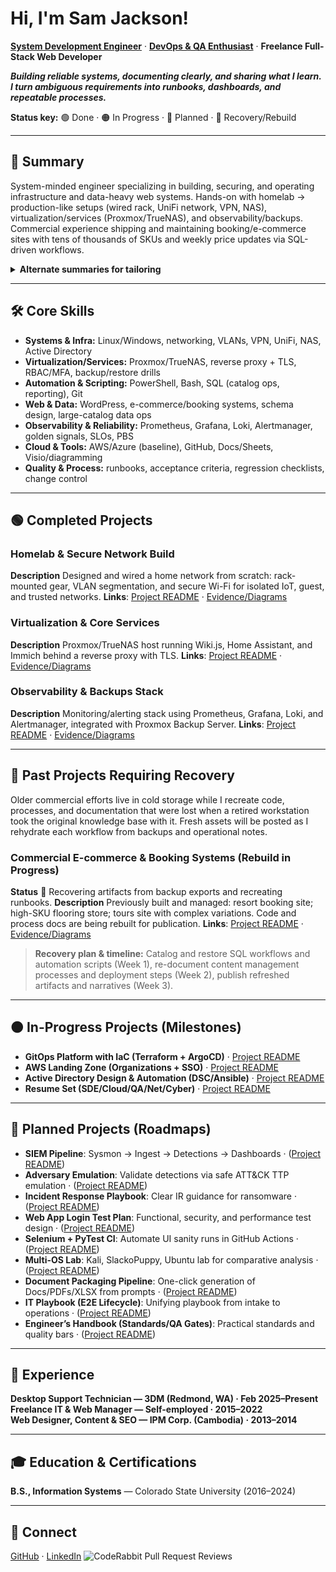 # Hi, I'm Sam Jackson!
**[System Development Engineer](https://github.com/sams-jackson)** · **[DevOps & QA Enthusiast](https://www.linkedin.com/in/sams-jackson)** · **Freelance Full-Stack Web Developer**

***Building reliable systems, documenting clearly, and sharing what I learn. I turn ambiguous requirements into runbooks, dashboards, and repeatable processes.***

**Status key:** 🟢 Done · 🟠 In Progress · 🔵 Planned · 🔄 Recovery/Rebuild

---
## 🎯 Summary
System-minded engineer specializing in building, securing, and operating infrastructure and data-heavy web systems. Hands-on with homelab → production-like setups (wired rack, UniFi network, VPN, NAS), virtualization/services (Proxmox/TrueNAS), and observability/backups. Commercial experience shipping and maintaining booking/e-commerce sites with tens of thousands of SKUs and weekly price updates via SQL-driven workflows.

<details><summary><strong>Alternate summaries for tailoring</strong></summary>

**DevOps-forward** DevOps-leaning systems engineer who builds and operates reliable services end-to-end: homelab→production patterns (networking, virtualization, reverse proxy + TLS, backups), metrics/alerts (Prometheus/Grafana/Loki/Alertmanager), and automation with PowerShell/Bash/SQL. Experienced with data-heavy e-commerce/booking systems and operational runbooks.

**QA-forward** Quality-driven systems engineer turning ambiguous requirements into testable runbooks, acceptance criteria, and regression checklists. Builds monitoring dashboards for golden signals, designs reliable backup/restore procedures, and uses SQL/automation to validate data integrity across high-SKU catalogs and booking systems.
</details>

---
## 🛠️ Core Skills
- **Systems & Infra:** Linux/Windows, networking, VLANs, VPN, UniFi, NAS, Active Directory
- **Virtualization/Services:** Proxmox/TrueNAS, reverse proxy + TLS, RBAC/MFA, backup/restore drills
- **Automation & Scripting:** PowerShell, Bash, SQL (catalog ops, reporting), Git
- **Web & Data:** WordPress, e-commerce/booking systems, schema design, large-catalog data ops
- **Observability & Reliability:** Prometheus, Grafana, Loki, Alertmanager, golden signals, SLOs, PBS
- **Cloud & Tools:** AWS/Azure (baseline), GitHub, Docs/Sheets, Visio/diagramming
- **Quality & Process:** runbooks, acceptance criteria, regression checklists, change control

---
## 🟢 Completed Projects

### Homelab & Secure Network Build
**Description** Designed and wired a home network from scratch: rack-mounted gear, VLAN segmentation, and secure Wi-Fi for isolated IoT, guest, and trusted networks.
**Links**: [Project README](./projects/06-homelab/PRJ-HOME-001/) · [Evidence/Diagrams](./projects/06-homelab/PRJ-HOME-001/assets)

### Virtualization & Core Services
**Description** Proxmox/TrueNAS host running Wiki.js, Home Assistant, and Immich behind a reverse proxy with TLS.
**Links**: [Project README](./projects/06-homelab/PRJ-HOME-002/) · [Evidence/Diagrams](./projects/06-homelab/PRJ-HOME-002/assets)

### Observability & Backups Stack
**Description** Monitoring/alerting stack using Prometheus, Grafana, Loki, and Alertmanager, integrated with Proxmox Backup Server.
**Links**: [Project README](./projects/01-sde-devops/PRJ-SDE-002/) · [Evidence/Diagrams](./projects/01-sde-devops/PRJ-SDE-002/assets)

---
## 🔄 Past Projects Requiring Recovery

Older commercial efforts live in cold storage while I recreate code, processes, and documentation that were lost when a retired workstation took the original knowledge base with it. Fresh assets will be posted as I rehydrate each workflow from backups and operational notes.

### Commercial E-commerce & Booking Systems (Rebuild in Progress)
**Status** 🔄 Recovering artifacts from backup exports and recreating runbooks.
**Description** Previously built and managed: resort booking site; high-SKU flooring store; tours site with complex variations. Code and process docs are being rebuilt for publication.
**Links**: [Project README](./projects/08-web-data/PRJ-WEB-001/) · [Evidence/Diagrams](./projects/08-web-data/PRJ-WEB-001/assets)

> **Recovery plan & timeline:** Catalog and restore SQL workflows and automation scripts (Week 1), re-document content management processes and deployment steps (Week 2), publish refreshed artifacts and narratives (Week 3).

---
## 🟠 In-Progress Projects (Milestones)
- **GitOps Platform with IaC (Terraform + ArgoCD)** · [Project README](./projects/01-sde-devops/PRJ-SDE-001/)
- **AWS Landing Zone (Organizations + SSO)** · [Project README](./projects/02-cloud-architecture/PRJ-CLOUD-001/)
- **Active Directory Design & Automation (DSC/Ansible)** · [Project README](./projects/05-networking-datacenter/PRJ-NET-DC-001/)
- **Resume Set (SDE/Cloud/QA/Net/Cyber)** · [Project README](./professional/resume/)

---
## 🔵 Planned Projects (Roadmaps)
- **SIEM Pipeline**: Sysmon → Ingest → Detections → Dashboards · ([Project README](./projects/03-cybersecurity/PRJ-CYB-BLUE-001/))
- **Adversary Emulation**: Validate detections via safe ATT&CK TTP emulation · ([Project README](./projects/03-cybersecurity/PRJ-CYB-RED-001/))
- **Incident Response Playbook**: Clear IR guidance for ransomware · ([Project README](./projects/03-cybersecurity/PRJ-CYB-OPS-002/))
- **Web App Login Test Plan**: Functional, security, and performance test design · ([Project README](./projects/04-qa-testing/PRJ-QA-001/))
- **Selenium + PyTest CI**: Automate UI sanity runs in GitHub Actions · ([Project README](./projects/04-qa-testing/PRJ-QA-002/))
- **Multi-OS Lab**: Kali, SlackoPuppy, Ubuntu lab for comparative analysis · ([Project README](./projects/06-homelab/PRJ-HOME-003/))
- **Document Packaging Pipeline**: One-click generation of Docs/PDFs/XLSX from prompts · ([Project README](./projects/07-aiml-automation/PRJ-AIML-001/))
- **IT Playbook (E2E Lifecycle)**: Unifying playbook from intake to operations · ([Project README](./docs/PRJ-MASTER-PLAYBOOK/))
- **Engineer’s Handbook (Standards/QA Gates)**: Practical standards and quality bars · ([Project README](./docs/PRJ-MASTER-HANDBOOK/))

---
## 💼 Experience
**Desktop Support Technician — 3DM (Redmond, WA) · Feb 2025–Present**  
**Freelance IT & Web Manager — Self-employed · 2015–2022**  
**Web Designer, Content & SEO — IPM Corp. (Cambodia) · 2013–2014**

---
## 🎓 Education & Certifications
**B.S., Information Systems** — Colorado State University (2016–2024)  

---
## 🤳 Connect
[GitHub](https://github.com/sams-jackson) · [LinkedIn](https://www.linkedin.com/in/sams-jackson) 
![CodeRabbit Pull Request Reviews](https://img.shields.io/coderabbit/prs/github/samueljackson-collab/Portfolio-Project?utm_source=oss&utm_medium=github&utm_campaign=samueljackson-collab%2FPortfolio-Project&labelColor=171717&color=FF570A&link=https%3A%2F%2Fcoderabbit.ai&label=CodeRabbit+Reviews)
